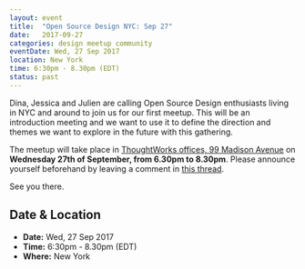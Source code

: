 ```yaml
---
layout: event
title:  "Open Source Design NYC: Sep 27"
date:   2017-09-27
categories: design meetup community
eventDate: Wed, 27 Sep 2017
location: New York
time: 6:30pm - 8.30pm (EDT)
status: past
---
```


Dina, Jessica and Julien are calling Open Source Design enthusiasts living in NYC and around to join us for our first meetup. This will be an introduction meeting and we want to use it to define the direction and themes we want to explore in the future with this gathering.

The meetup will take place in [ThoughtWorks offices, 99 Madison Avenue](https://www.google.com/maps/place/ThoughtWorks,+Inc./@40.7446828,-73.9870632,17z/data=!4m5!3m4!1s0x89c259a7c4fab243:0x7a7b1b141a048edf!8m2!3d40.7446828!4d-73.9848745) on **Wednesday 27th of September, from 6.30pm to 8.30pm**. Please announce yourself beforehand by leaving a comment in [this thread](https://discourse.opensourcedesign.net/t/new-york-ny-usa/138/12).

See you there.

## Date & Location

- **Date:** Wed, 27 Sep 2017
- **Time:** 6:30pm - 8.30pm (EDT)
- **Where:** New York
